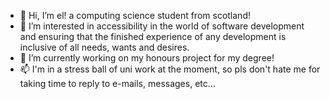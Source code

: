 - 👋 Hi, I’m el! a computing science student from scotland!
- 👀 I’m interested in accessibility in the world of software development and ensuring that the finished experience of any development is inclusive of all needs, wants and desires.
- 🌱 I’m currently working on my honours project for my degree!
- 📫 I'm in a stress ball of uni work at the moment, so pls don't hate me for taking time to reply to e-mails, messages, etc...
